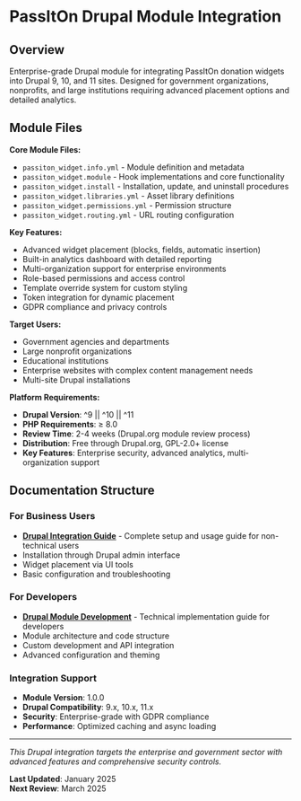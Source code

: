 # PassItOn Drupal Module Integration

## Overview

Enterprise-grade Drupal module for integrating PassItOn donation widgets into Drupal 9, 10, and 11 sites. Designed for government organizations, nonprofits, and large institutions requiring advanced placement options and detailed analytics.

## Module Files

**Core Module Files:**
- `passiton_widget.info.yml` - Module definition and metadata
- `passiton_widget.module` - Hook implementations and core functionality
- `passiton_widget.install` - Installation, update, and uninstall procedures
- `passiton_widget.libraries.yml` - Asset library definitions
- `passiton_widget.permissions.yml` - Permission structure
- `passiton_widget.routing.yml` - URL routing configuration

**Key Features:**
- Advanced widget placement (blocks, fields, automatic insertion)
- Built-in analytics dashboard with detailed reporting
- Multi-organization support for enterprise environments
- Role-based permissions and access control
- Template override system for custom styling
- Token integration for dynamic placement
- GDPR compliance and privacy controls

**Target Users:**
- Government agencies and departments
- Large nonprofit organizations
- Educational institutions
- Enterprise websites with complex content management needs
- Multi-site Drupal installations

**Platform Requirements:**
- **Drupal Version**: ^9 || ^10 || ^11
- **PHP Requirements**: ≥ 8.0
- **Review Time**: 2-4 weeks (Drupal.org module review process)
- **Distribution**: Free through Drupal.org, GPL-2.0+ license
- **Key Features**: Enterprise security, advanced analytics, multi-organization support

## Documentation Structure

### For Business Users
- **[Drupal Integration Guide](../../business-users/platform-guides/drupal-integration.md)** - Complete setup and usage guide for non-technical users
- Installation through Drupal admin interface
- Widget placement via UI tools
- Basic configuration and troubleshooting

### For Developers  
- **[Drupal Module Development](../../future-developers/drupal-module-development.md)** - Technical implementation guide for developers
- Module architecture and code structure
- Custom development and API integration
- Advanced configuration and theming

### Integration Support
- **Module Version**: 1.0.0
- **Drupal Compatibility**: 9.x, 10.x, 11.x
- **Security**: Enterprise-grade with GDPR compliance
- **Performance**: Optimized caching and async loading

---

*This Drupal integration targets the enterprise and government sector with advanced features and comprehensive security controls.*

**Last Updated**: January 2025  
**Next Review**: March 2025